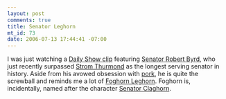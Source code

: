 ```yaml
--- 
layout: post
comments: true
title: Senator Leghorn
mt_id: 73
date: 2006-07-13 17:44:41 -07:00
---
```

I was just watching a [Daily Show clip](http://www.youtube.com/watch?v=kv4vj_vlIOw) featuring [Senator Robert Byrd](http://en.wikipedia.org/wiki/Robert_Byrd), who just recently surpassed [Strom Thurmond](http://en.wikipedia.org/wiki/Strom_Thurmond) as the longest serving senator in history.  Aside from his avowed obsession with [pork](http://en.wikipedia.org/wiki/Pork_barrel), he is quite the screwball and reminds me a lot of [Foghorn Leghorn](http://en.wikipedia.org/wiki/Foghorn_Leghorn).  Foghorn is, incidentally, named after the character [Senator Claghorn](http://en.wikipedia.org/wiki/Senator_Claghorn).
